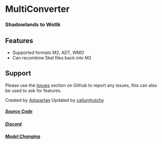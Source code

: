 # MultiConverter
### Shadowlands to Wotlk

## Features
- Supported formats M2, ADT, WMO
- Can recombine Skel files back into M2

## Support
Please use the [Issues] section on Github to report any issues,
this can also be used to ask for features.


Created by [Adspartan]
Updated by [callumhutchy]

##### [Source Code] 
##### [Discord] 
##### [Model Changing] 

   [Issues]: <https://github.com/callumhutchy/MultiConverter/issues>
   [Adspartan]: <https://github.com/adspartan>
   [callumhutchy]: <https://github.com/callumhutchy>
   [Source Code]: <https://github.com/callumhutchy/MultiConverter>
   [Discord]: <https://discord.gg/pMFZnP47>
   [Model Changing]: <https://model-changing.net>
